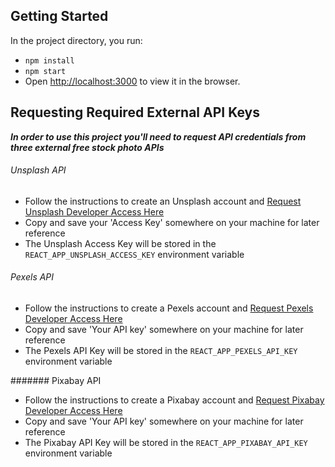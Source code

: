 ## Getting Started

In the project directory, you run:
* `npm install`
* `npm start`
* Open [http://localhost:3000](http://localhost:3000) to view it in the browser.

## Requesting Required External API Keys

**_In order to use this project you'll need to request API credentials from three external free stock photo APIs_**

###### Unsplash API
* Follow the instructions to create an Unsplash account and [Request Unsplash Developer Access Here](https://unsplash.com/documentation#creating-a-developer-account)
* Copy and save your 'Access Key' somewhere on your machine for later reference
* The Unsplash Access Key will be stored in the `REACT_APP_UNSPLASH_ACCESS_KEY` environment variable

###### Pexels API
* Follow the instructions to create a Pexels account and [Request Pexels Developer Access Here](https://www.pexels.com/api/documentation/)
* Copy and save 'Your API key' somewhere on your machine for later reference
* The Pexels API Key will be stored in the `REACT_APP_PEXELS_API_KEY` environment variable

####### Pixabay API
* Follow the instructions to create a Pixabay account and [Request Pixabay Developer Access Here](https://pixabay.com/api/docs/)
* Copy and save 'Your API key' somewhere on your machine for later reference
* The Pixabay API Key will be stored in the `REACT_APP_PIXABAY_API_KEY` environment variable